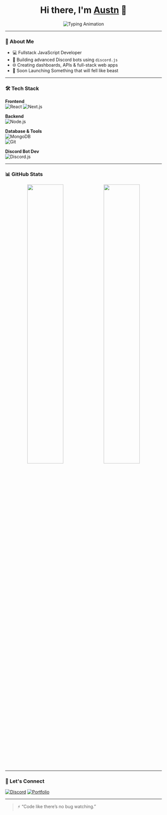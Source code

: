 <h1 align="center">Hi there, I'm <a href="https://github.com/yourusername" target="_blank">Austn</a> 👋</h1>

<p align="center">
  <img src="https://readme-typing-svg.herokuapp.com/?lines=Fullstack+JavaScript+Developer;Node.js+%7C+MongoDB;React+%7C+Next.js;Discord.js+Bot+Developer;Always+Building+Cool+Things!&center=true&width=500&height=45" alt="Typing Animation">
</p>

---

### 🧠 About Me

- 💻 Fullstack JavaScript Developer  
- 🤖 Building advanced Discord bots using `discord.js`  
- 🌐 Creating dashboards, APIs & full-stack web apps  
- 🚀 Soon Launching Something that will fell like beast  

---

### 🛠️ Tech Stack

**Frontend**  
![React](https://img.shields.io/badge/-React-61DAFB?style=for-the-badge&logo=react) 
![Next.js](https://img.shields.io/badge/-Next.js-black?style=for-the-badge&logo=next.js) 

**Backend**  
![Node.js](https://img.shields.io/badge/-Node.js-339933?style=for-the-badge&logo=node.js) 

**Database & Tools**  
![MongoDB](https://img.shields.io/badge/-MongoDB-47A248?style=for-the-badge&logo=mongodb)  
![Git](https://img.shields.io/badge/-Git-F05032?style=for-the-badge&logo=git)

**Discord Bot Dev**  
![Discord.js](https://img.shields.io/badge/-Discord.js-5865F2?style=for-the-badge&logo=discord)

---

### 📊 GitHub Stats

<p align="center">
  <img src="https://github-readme-stats.vercel.app/api?username=yourusername&show_icons=true&theme=radical&hide_border=true" width="48%" />
  <img src="https://github-readme-streak-stats.herokuapp.com/?user=yourusername&theme=radical&hide_border=true" width="48%" />
</p>

---

### 🚀 Let's Connect

[![Discord](https://img.shields.io/badge/-Join%20My%20Discord-5865F2?style=for-the-badge&logo=discord&logoColor=white)](https://discord.com/users/1153977230427422760)
[![Portfolio](https://img.shields.io/badge/-My%20Portfolio-000?style=for-the-badge&logo=vercel)](https://paribeshdangal.com.np)

---

> ⚡ “Code like there’s no bug watching.”
